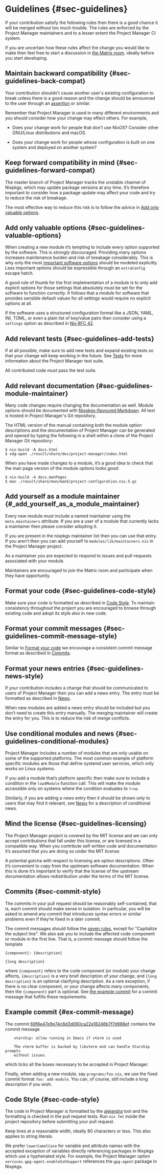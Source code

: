# Guidelines {#sec-guidelines}

If your contribution satisfy the following rules then there is a good
chance it will be merged without too much trouble. The rules are
enforced by the Project Manager maintainers and to a lesser extent the Project
Manager CI system.

If you are uncertain how these rules affect the change you would like to
make then feel free to start a discussion in [the Matrix room](https://matrix.to/#/%23project-manager:matrix.org). ideally before you start developing.

## Maintain backward compatibility {#sec-guidelines-back-compat}

Your contribution shouldn’t cause another user's existing configuration
to break unless there is a good reason and the change should be
announced to the user through an
[assertion](https://nixos.org/manual/nixos/stable/index.html#sec-assertions)
or similar.

Remember that Project Manager is used in many different environments and
you should consider how your change may effect others. For example,

- Does your change work for people that don’t use NixOS? Consider
  other GNU/Linux distributions and macOS.

- Does your change work for people whose configuration is built on one
  system and deployed on another system?

## Keep forward compatibility in mind {#sec-guidelines-forward-compat}

The master branch of Project Manager tracks the unstable channel of
Nixpkgs, which may update package versions at any time. It’s therefore
important to consider how a package update may affect your code and try
to reduce the risk of breakage.

The most effective way to reduce this risk is to follow the advice in
[Add only valuable options](#sec-guidelines-valuable-options).

## Add only valuable options {#sec-guidelines-valuable-options}

When creating a new module it’s tempting to include every option
supported by the software. This is _strongly_ discouraged. Providing
many options increases maintenance burden and risk of breakage
considerably. This is why only the most [important software
options](https://github.com/NixOS/rfcs/blob/master/rfcs/0042-config-option.md#valuable-options)
should be modeled explicitly. Less important options should be
expressible through an `extraConfig` escape hatch.

A good rule of thumb for the first implementation of a module is to only
add explicit options for those settings that absolutely must be set for
the software to function correctly. It follows that a module for
software that provides sensible default values for all settings would
require no explicit options at all.

If the software uses a structured configuration format like a JSON,
YAML, INI, TOML, or even a plain list of key/value pairs then consider
using a `settings` option as described in [Nix RFC
42](https://github.com/NixOS/rfcs/blob/master/rfcs/0042-config-option.md).

## Add relevant tests {#sec-guidelines-add-tests}

If at all possible, make sure to add new tests and expand existing tests
so that your change will keep working in the future. See
[Tests](#sec-tests) for more information about the Project Manager test
suite.

All contributed code _must_ pass the test suite.

## Add relevant documentation {#sec-guidelines-module-maintainer}

Many code changes require changing the documentation as well. Module options should be documented with
[Nixpkgs-flavoured Markdown](https://nixos.org/manual/nixpkgs/unstable/#sec-contributing-markup).
All text is hosted in Project Manager's Git repository.

The HTML version of the manual containing both the module option
descriptions and the documentation of Project Manager can be generated and
opened by typing the following in a shell within a clone of the Project
Manager Git repository:

```shell
$ nix-build -A docs.html
$ xdg-open ./result/share/doc/project-manager/index.html
```

When you have made changes to a module, it’s a good idea to check that
the man page version of the module options looks good:

```shell
$ nix-build -A docs.manPages
$ man ./result/share/man/man5/project-configuration.nix.5.gz
```

<!-- prettier-ignore -->
## Add yourself as a module maintainer {#_add_yourself_as_a_module_maintainer}

Every new module _must_ include a named maintainer using the
`meta.maintainers` attribute. If you are a user of a module that
currently lacks a maintainer then please consider adopting it.

If you are present in the nixpkgs maintainer list then you can use that
entry. If you aren’t then you can add yourself to
`modules/lib/maintainers.nix` in the Project Manager project.

As a maintainer you are expected to respond to issues and
pull-requests associated with your module.

Maintainers are encouraged to join the Matrix room and
participate when they have opportunity.

## Format your code {#sec-guidelines-code-style}

Make sure your code is formatted as described in [Code
Style](#sec-code-style). To maintain consistency throughout the project
you are encouraged to browse through existing code and adopt its style
also in new code.

## Format your commit messages {#sec-guidelines-commit-message-style}

Similar to [Format your code](#sec-guidelines-code-style) we encourage a
consistent commit message format as described in
[Commits](#sec-commit-style).

## Format your news entries {#sec-guidelines-news-style}

If your contribution includes a change that should be communicated to
users of Project Manager then you can add a news entry. The entry must be
formatted as described in [News](#sec-news).

When new modules are added a news entry should be included but you don’t
need to create this entry manually. The merging maintainer will
create the entry for you. This is to reduce the risk of merge conflicts.

## Use conditional modules and news {#sec-guidelines-conditional-modules}

Project Manager includes a number of modules that are only usable on some
of the supported platforms. The most common example of platform specific
modules are those that define systemd user services, which only works on
Linux systems.

If you add a module that’s platform specific then make sure to include
a condition in the `loadModule` function call. This will make the module
accessible only on systems where the condition evaluates to `true`.

Similarly, if you are adding a news entry then it should be shown only
to users that may find it relevant, see [News](#sec-news) for a
description of conditional news.

## Mind the license {#sec-guidelines-licensing}

The Project Manager project is covered by the MIT license and we can only
accept contributions that fall under this license, or are licensed in a
compatible way. When you contribute self written code and documentation
it’s assumed that you are doing so under the MIT license.

A potential gotcha with respect to licensing are option descriptions.
Often it’s convenient to copy from the upstream software documentation.
When this is done it’s important to verify that the license of the
upstream documentation allows redistribution under the terms of the MIT
license.

## Commits {#sec-commit-style}

The commits in your pull request should be reasonably self-contained,
that is, each commit should make sense in isolation. In particular, you
will be asked to amend any commit that introduces syntax errors or
similar problems even if they’re fixed in a later commit.

The commit messages should follow the [seven
rules](https://chris.beams.io/posts/git-commit/#seven-rules), except for
\"Capitalize the subject line\". We also ask you to include the affected
code component or module in the first line. That is, a commit message
should follow the template

    {component}: {description}

    {long description}

where `{component}` refers to the code component (or module) your change
affects, `{description}` is a very brief description of your change, and
`{long description}` is an optional clarifying description. As a rare
exception, if there is no clear component, or your change affects many
components, then the `{component}` part is optional. See
[the example commit](#ex-commit-message) for a commit message that fulfills
these requirements.

## Example commit {#ex-commit-message}

The commit
[69f8e47e9e74c8d3d060ca22e18246b7f7d988ef](https://github.com/nix-community/home-manager/commit/69f8e47e9e74c8d3d060ca22e18246b7f7d988ef)
contains the commit message

```
    starship: allow running in Emacs if vterm is used

    The vterm buffer is backed by libvterm and can handle Starship prompts
    without issues.
```

which ticks all the boxes necessary to be accepted in Project Manager.

Finally, when adding a new module, say `programs/foo.nix`, we use the
fixed commit format `foo: add module`. You can, of course, still include
a long description if you wish.

## Code Style {#sec-code-style}

The code in Project Manager is formatted by the
[alejandra](https://github.com/kamadorueda/alejandra/) tool and the formatting is
checked in the pull request tests. Run `nix fmt` inside the
project repository before submitting your pull request.

Keep lines at a reasonable width, ideally 80 characters or less. This
also applies to string literals.

We prefer `lowerCamelCase` for variable and attribute names with the
accepted exception of variables directly referencing packages in Nixpkgs
which use a hyphenated style. For example, the Project Manager option
`services.gpg-agent.enableSshSupport` references the `gpg-agent` package
in Nixpkgs.
